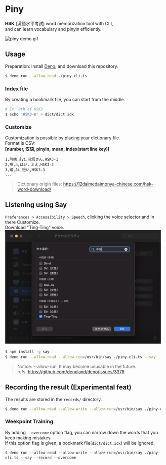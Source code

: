 # Piny

**HSK** (漢語水平考試) word memorization tool with CLI,  
and can learn vocabulary and pinyin efficiently.

![piny demo gif](./docs/demo.gif)
## Usage
Preparation: Install [Deno](https://deno.land/manual/getting_started/installation), and download this repository.
```bash
$ deno run --allow-read ./piny-cli.ts
```
### Index file
By creating a bookmark file, you can start from the middle.
```bash
# Ex: 8th of HSK3
$ echo 'HSK3-8' > dict/dict.idx
```

### Customize
Customization is possible by placing your dictionary file.  
Format is CSV:  
**[number, 汉语, pinyin, mean, index(start line key)]**
```csv
1,阿姨,āyí,叔母さん,HSK3-1
2,啊,a,はい，ええ,HSK3-2
3,矮,ǎi,短い,HSK3-3
...
```
> Dictionary origin files: <https://12daimedaimonya-chinese.com/hsk-word-download/>

## Listening using Say
`Preferences > Accessibility > Speech`, clicking the voice selector and in there Customize.  
Download "Ting-Ting" voice.
![setup say png](./docs/setup-say.png)

```bash
$ npm install -g say
$ deno run --allow-read --allow-run=/usr/bin/say ./piny-cli.ts --say
```
> Notice: --allow-run, It may become unusable in the future.  
> refs: <https://github.com/denoland/deno/issues/3378>

## Recording the result (Experimental feat)
The results are stored in the `records/` directory.
```bash
$ deno run --allow-read --allow-write --allow-run=/usr/bin/say ./piny-cli.ts --say --record
```

### Weekpoint Training
By adding `--overcome` option flag, you can narrow down the words that you keep making mistakes.  
If this option flag is given, a bookmark file(`dict/dict.idx`) will be ignored.
```
$ deno run --allow-read --allow-write --allow-run=/usr/bin/say ./piny-cli.ts --say --record --overcome
```

